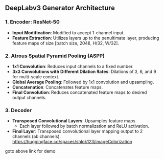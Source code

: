 ## DeepLabv3 Generator Architecture

### 1. Encoder: ResNet-50

- **Input Modification**: Modified to accept 1-channel input.
- **Feature Extraction**: Utilizes layers up to the penultimate layer, producing feature maps of size [batch size, 2048, H/32, W/32].

### 2. Atrous Spatial Pyramid Pooling (ASPP)

- **1x1 Convolution**: Reduces input channels to a fixed number.
- **3x3 Convolutions with Different Dilation Rates**: Dilations of 3, 6, and 9 for multi-scale context.
- **Global Average Pooling**: Followed by 1x1 convolution and upsampling.
- **Concatenation**: Concatenates feature maps.
- **Final Convolution**: Reduces concatenated feature maps to desired output channels.

### 3. Decoder

- **Transposed Convolutional Layers**: Upsamples feature maps.
  - Each layer followed by batch normalization and ReLU activation.
- **Final Layer**: Transposed convolutional layer mapping output to 2 channels (ab channels).
https://huggingface.co/spaces/shlok123/imageColorization

goto above link for demo
